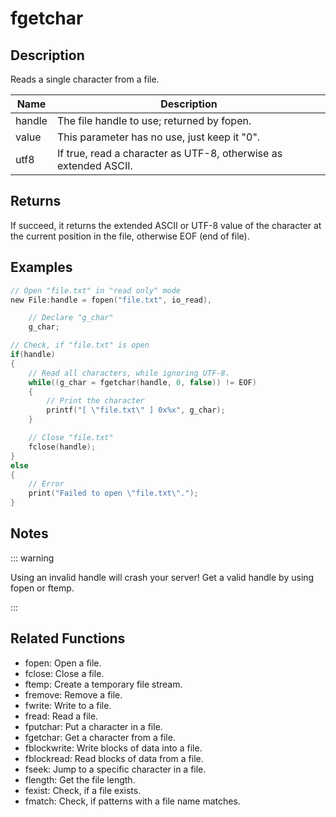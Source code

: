 # fgetchar

## Description

Reads a single character from a file.

| Name   | Description                                                      |
| ------ | ---------------------------------------------------------------- |
| handle | The file handle to use; returned by fopen.                       |
| value  | This parameter has no use, just keep it "0".                     |
| utf8   | If true, read a character as UTF-8, otherwise as extended ASCII. |

## Returns

If succeed, it returns the extended ASCII or UTF-8 value of the character at the current position in the file, otherwise EOF (end of file).

## Examples

```c
// Open "file.txt" in "read only" mode
new File:handle = fopen("file.txt", io_read),

	// Declare "g_char"
	g_char;

// Check, if "file.txt" is open
if(handle)
{
	// Read all characters, while ignoring UTF-8.
	while((g_char = fgetchar(handle, 0, false)) != EOF)
	{
		// Print the character
		printf("[ \"file.txt\" ] 0x%x", g_char);
	}

	// Close "file.txt"
	fclose(handle);
}
else
{
	// Error
	print("Failed to open \"file.txt\".");
}
```

## Notes

::: warning

Using an invalid handle will crash your server! Get a valid handle by using fopen or ftemp.

:::

## Related Functions

- fopen: Open a file.
- fclose: Close a file.
- ftemp: Create a temporary file stream.
- fremove: Remove a file.
- fwrite: Write to a file.
- fread: Read a file.
- fputchar: Put a character in a file.
- fgetchar: Get a character from a file.
- fblockwrite: Write blocks of data into a file.
- fblockread: Read blocks of data from a file.
- fseek: Jump to a specific character in a file.
- flength: Get the file length.
- fexist: Check, if a file exists.
- fmatch: Check, if patterns with a file name matches.
